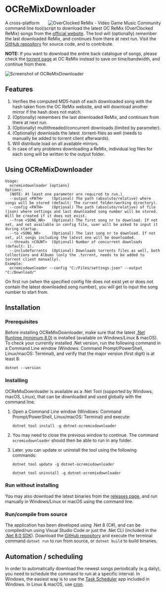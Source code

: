 # OCReMixDownloader

<a href="https://ocremix.org/"><img align="right" src="https://ramis84.github.io/OCReMixDownloader/ocremix_88x31_icon.png" alt="OverClocked ReMix - Video Game Music Community" title="OverClocked ReMix - Video Game Music Community" /></a>

A cross-platform command line tool/script to download the latest OC ReMix (OverClocked ReMix) songs from the [official website](https://ocremix.org/). The tool will (optionally) remember the last downloaded ReMix, and continues from there at next run. Visit the [GitHub repository](https://github.com/Ramis84/OCReMixDownloader) for source code, and to contribute.

**NOTE:** If you want to download the entire back catalogue of songs, please check the [torrent page](https://ocremix.org/torrents) at OC ReMix instead to save on time/bandwidth, and continue from there. 

![Screenshot of OCReMixDownloader](https://ramis84.github.io/OCReMixDownloader/screenshot1.png "Screenshot of OCReMixDownloader")

## Features
1. Verifies the computed MD5-hash of each downloaded song with the hash taken from the OC ReMix website, and will download another mirror if the hash does not match.
1. (Optionally) remembers the last downloaded ReMix, and continues from there at next run.
1. (Optionally) multithreaded/concurrent downloads (limited by parameter).
1. (Optionally) downloads the latest .torrent-files as well (needs to manually be added to torrent client afterwards).
1. Will distribute load on all available mirrors.
1. In case of any problems downloading a ReMix, individual log files for each song will be written to the output folder.

## Using OCReMixDownloader
```
Usage:
  ocremixdownloader [options]
Options:
  (NOTE: At least one parameter are required to run.)
  --output <PATH>    (Optional) The path (absolute/relative) where songs will be stored (default: The current folder/working directory).
  --config <PATH>    (Optional) The path (absolute/relative) of file (json) where settings and last downloaded song number will be stored. Will be created if it does not exist.
  --from <SONG_NR>   (Optional) The first song nr to download. If not set, and not available in config file, user will be asked to input it during startup.
  --to <SONG_NR>     (Optional) The last song nr to download. If not set, all songs including the latest one will be downloaded.
  --threads <COUNT>  (Optional) Number of concurrent downloads (default: 1).
  --includeTorrents  (Optional) Downloads torrents files as well, both Collections and Albums (only the .torrent, needs to be added to torrent client manually).
Example:
  ocremixdownloader --config "C:/Files/settings.json" --output "C:/Download/"
```

On first run (when the specified config file does not exist yet or does not contain the latest downloaded song number), you will get to input the song number to start from.

## Installation

### Prerequisites

Before installing OCReMixDownloader, make sure that the latest [.Net Runtime (minimum 8.0)](https://dotnet.microsoft.com/download) is installed (available on Windows/Linux & macOS). To check your currently installed .Net version, run the following command in a Command Line window (Windows: Command Prompt/PowerShell, Linux/macOS: Terminal), and verify that the major version (first digit) is at least 8:

   ```
   dotnet --version
   ```

### Installing

OCReMixDownloader is available as a .Net Tool (supported by Windows, macOS, Linux), that can be downloaded and used globally with the command line.

1. Open a Command Line window (Windows: Command Prompt/PowerShell, Linux/macOS: Terminal) and execute:

   ```
   dotnet tool install -g dotnet-ocremixdownloader
   ```

2. You may need to close the previous window to continue. The command `ocremixdownloader` should then be able to run in any folder.

3. Later. you can update or uninstall the tool using the following commands:

   ```
   dotnet tool update -g dotnet-ocremixdownloader
   ```
   ```
   dotnet tool uninstall -g dotnet-ocremixdownloader
   ```
   
### Run without installing

You may also download the latest binaries from the [releases page](https://github.com/Ramis84/OCReMixDownloader/releases), and run manually in Windows/Linux or macOS using the command line.

### Run/compile from source

The application has been developed using .Net 8 (C#), and can be compiled/run using Visual Studio Code or just the .Net CLI (included in the [.Net 8.0 SDK](https://dotnet.microsoft.com/download)). Download the [GitHub repository](https://github.com/Ramis84/OCReMixDownloader) and execute the terminal command `dotnet run` to run from source, or `dotnet build` to build binaries.

## Automation / scheduling

In order to automatically download the newest songs periodically (e.g daily), you need to schedule the command to run at a specific interval. In Windows, the easiest way is to use the [Task Scheduler](https://en.wikipedia.org/wiki/Windows_Task_Scheduler) app included in Windows. In Linux & macOS, use [cron](https://en.wikipedia.org/wiki/Cron).
